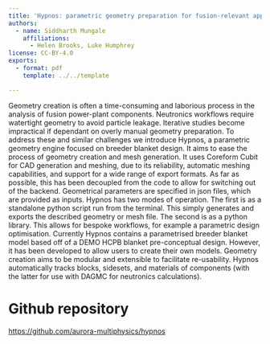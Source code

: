 ```yaml
---
title: 'Hypnos: parametric geometry preparation for fusion-relevant applications'
authors:
  - name: Siddharth Mungale
    affiliations:
      - Helen Brooks, Luke Humphrey
license: CC-BY-4.0
exports:
  - format: pdf
    template: ../../template

---
```


Geometry creation is often a time-consuming and laborious process in the analysis of fusion power-plant components. Neutronics workflows require watertight geometry to avoid particle leakage. Iterative studies become impractical if dependant on overly manual geometry preparation. To address these and similar challenges we introduce Hypnos, a parametric geometry engine focused on breeder blanket design. It aims to ease the process of geometry creation and mesh generation. It uses Coreform Cubit for CAD generation and meshing, due to its reliability, automatic meshing capabilities, and support for a wide range of export formats. As far as possible, this has been decoupled from the code to allow for switching out of the backend. Geometrical parameters are specified in json files, which are provided as inputs. Hypnos has two modes of operation. The first is as a standalone python script run from the terminal. This simply generates and exports the described geometry or mesh file. The second is as a python library. This allows for bespoke workflows, for example a parametric design optimisation. Currently Hypnos contains a parametrised breeder blanket model based off of a DEMO HCPB blanket pre-conceptual design. However, it has been developed to allow users to create their own models. Geometry creation aims to be modular and extensible to facilitate re-usability. Hypnos automatically tracks blocks, sidesets, and materials of components (with the latter for use with DAGMC for neutronics calculations).

# Github repository
https://github.com/aurora-multiphysics/hypnos


